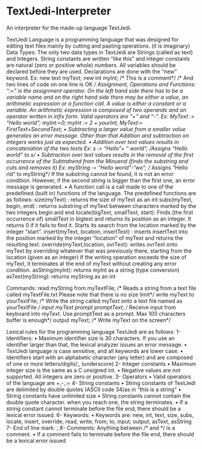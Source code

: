 # TextJedi-Interpreter
An interpreter for the made-up language TextJedi.

TextJedi Language is a programming language that was designed for editing text files mainly by cutting and pasting operations. (it is imaginary)
Data Types: The only two data types in TextJedi are Strings (called as text) and Integers. String constants are written “like this” and integer constants are natural (zero or positive whole) numbers.
All variables should be declared before they are used. Declarations are done with the “new” keyword.
Ex:  new text myText;  new int myInt; /* This is a comment*/
			  /* And two lines of code on one line is OK */
Assignment, Operations and Functions:
“:=”  is the assignment operator. On the left hand side there has to be a variable name and on the right hand side there may be either a value, an arithmetic expression or a function call. A value is either a constant or a variable. An arithmetic expression is composed of two operands and an operator written in infix form. Valid operators are “+” and           “-”.
Ex: 
 MyText := “Hello world”;
 myInt:=0;
 myInt := 2 + yourInt;
 MyText:= FirstText+SecondText;
•	Subtracting a larger value from a smaller value generates an error message. Other than that Addition and subtraction on integers works just as expected.
•	Addition over text values results in concatenation of the two texts
Ex:  s := “Hello”+ “ world”; /*Assigns “Hello world” to s*/
•	Subtraction over text values results in the removal of the first occurrence of the Subtrahend from the Minuend (finds the substring and cuts and removes it)
Ex:  myString := “Hello world”-“wo”;  /* Assigns “Hello rld” to myString*/
If the substring cannot be found, it is not an error condition. However, if the second string is bigger than the first one, an error message is generated.
•	A function call is a call made to one of the predefined (built in) functions of the language. The predefined functions are as follows:
size(myText) : returns the size of myText as an int
subs(myText, begin, end) : returns substring of myText between characters marked by the two integers begin and end
locate(bigText, smallText, start): Finds (the first occurrence of)  smallText in bigtext and returns its position as an integer. It returns 0 if it fails to find it. Starts its search from the location marked by the integer “start”.
insert(myText, location, insertText) : inserts insertText into the position marked by the integer “location”  of myText and returns the resulting text.
override(myText,location, ovrText): writes ovrText onto myText by overriding whatever that was previously there, starting from the location (given as an integer) If the writing operation exceeds the size of myText, it terminates at the end of myText without creating any error condition.
asString(myInt): returns myInt as a string (type conversion)
asText(myString): returns myString as an int
    
Commands:
read myString from myTextFile; /* Reads a string from a text file called myTextFile.txt Please note that there is no size limit*/
write myText to yourTextFile;  /* Write the string called myText onto a text file named as yourTextFile */
input myText prompt promptText; /* Receive input from keyboard into myText. Use promptText as a prompt. Max 100 characters buffer is enough*/
output myText;  /* Write myText on the screen*/

Lexical rules for the programming language TextJedi  are as follows:
1- Identifiers: 
•	Maximum identifier size is 30 characters. If you use an identifier larger than that, the lexical analyzer issues an error message.
•	TextJedi language is case sensitive, and all keywords are lower case.
•	Identifiers start with an alphabetic character (any letter) and are composed of one or more letters/digits/_ (underscore)
2- Integer constants
•	Maximum integer size is the same as a C unsigned int.
•	Negative values are not supported. All integers are zero or positive.
3- Operators
•	Valid operators of the language are +,-,:=
4- String constants
•	String constants of TextJedi are delimited by double quotes (ASCII code 34)as in “this is a string”
•	String constants have unlimited size
•	String constants cannot contain the double quote character. when you reach one, the string terminates.
•	If a string constant cannot terminate before the file end, there should be a lexical error issued.
6- Keywords:
•	Keywords are: new, int, text, size, subs, locate, insert, override, read, write, from, to, input, output, asText, asString
7- End of line mark:  ;
8- Comments: Anything between /* and */ is a comment.
•	If a comment fails to terminate before the file end, there should be a lexical error issued

